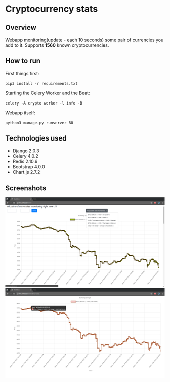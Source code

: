 # Cryptocurrency stats

## Overview
Webapp monitoring(update - each 10 seconds) some pair of currencies you add to it. Supports **1560** known cryptocurrencies.

## How to run
First things first:

`
pip3 install -r requirements.txt
`

Starting the Celery Worker and the Beat:

`
 celery -A crypto worker -l info -B
`

Webapp itself:

`
python3 manage.py runserver 80
`

## Technologies used
* Django  2.0.3
* Celery 4.0.2
* Redis 2.10.6
* Bootstrap 4.0.0
* Chart.js 2.7.2

## Screenshots
![AllAtOnce](screenshots/1.png)
![SpecificCurrency](screenshots/2.png)

